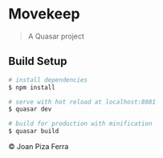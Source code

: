 # Movekeep

> A Quasar project

## Build Setup

``` bash
# install dependencies
$ npm install

# serve with hot reload at localhost:8081
$ quasar dev

# build for production with minification
$ quasar build
```

© Joan Piza Ferra

